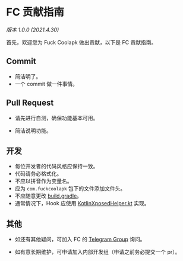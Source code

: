 # FC 贡献指南

*版本 1.0.0 (2021.4.30)*

首先，欢迎您为 Fuck Coolapk 做出贡献，以下是 FC 贡献指南。

## Commit

- 简洁明了。
- 一个 commit 做一件事情。

## Pull Request

- 请先进行自测，确保功能基本可用。

- 简洁说明功能。

## 开发

- 每位开发者的代码风格应保持一致。
- 代码请务必格式化。
- 不应以拼音作为变量名。
- 应为 `com.fuckcoolapk` 包下的文件添加文件头。
- 不应随意更改 [build.gradle](https://github.com/ejiaogl/FuckCoolapk/blob/master/build.gradle)。
- 通常情况下，Hook 应使用 [KotlinXposedHelper.kt](https://github.com/ejiaogl/FuckCoolapk/blob/master/app/src/main/java/com/fuckcoolapk/utils/ktx/KotlinXposedHelper.kt) 实现。

## 其他

- 如还有其他疑问，可加入 FC 的 [Telegram Group](https://t.me/fuck_coolapk_chat) 询问。

- 如有意长期维护，可申请加入内部开发组（申请之前务必提交一个 pr）。
